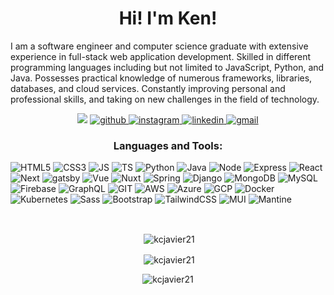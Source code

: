 <h1 align="center">Hi! I'm Ken!</h1>

<p>I am a software engineer and computer science graduate with extensive experience in full-stack web application development. Skilled in different programming languages including but not limited to JavaScript, Python, and Java. Possesses practical knowledge of numerous frameworks, libraries, databases, and cloud services. Constantly improving personal and professional skills, and taking on new challenges in the field of technology.</p>

<p align="center">
  <img src="https://komarev.com/ghpvc/?username=kcjavier21&color=blue&base=4324">
  <a href="https://github.com/scaredmeow">
    <img src="https://img.shields.io/github/followers/kcjavier21?label=Github&style=social" alt="github">
  </a>
  <a href="https://www.linkedin.com/in/kcjavier21/">
    <img src="https://img.shields.io/badge/- -%232c3e50?label=Instagram&style=social&logo=instagram" alt="instagram">
  </a>
  <a href="https://www.linkedin.com/in/kcjavier21/">
    <img src="https://img.shields.io/badge/- -%232c3e50?label=LinkedIn&style=social&logo=linkedin" alt="linkedin">
  </a>
  <a href="mailto:kcdjavier@gmail.com">
    <img src="https://img.shields.io/badge/- -%232c3e50?label=Email&style=social&logo=gmail" alt="gmail">
  </a>
</p>



<h3 align="center">Languages and Tools:</h3>
<p align="center"> 

![HTML5](https://img.shields.io/badge/-HTML5-%232c3e50?style=for-the-badge&logo=HTML5)
![CSS3](https://img.shields.io/badge/-CSS3-%232c3e50?style=for-the-badge&logo=CSS3)
![JS](https://img.shields.io/badge/-Javascript-%232c3e50?style=for-the-badge&logo=javascript)
![TS](https://img.shields.io/badge/-typescript-%232c3e50?style=for-the-badge&logo=typescript)
![Python](https://img.shields.io/badge/-Python-%232c3e50?style=for-the-badge&logo=python)
![Java](https://img.shields.io/badge/-Java-%232c3e50?style=for-the-badge&logo=java)
![Node](https://img.shields.io/badge/-node.js-%232c3e50?style=for-the-badge&logo=nodedotjs)
![Express](https://img.shields.io/badge/-express-%232c3e50?style=for-the-badge&logo=express)
![React](https://img.shields.io/badge/-react-%232c3e50?style=for-the-badge&logo=react)
![Next](https://img.shields.io/badge/-next.js-%232c3e50?style=for-the-badge&logo=nextdotjs)
![gatsby](https://img.shields.io/badge/-gatsby-%232c3e50?style=for-the-badge&logo=gatsby)
![Vue](https://img.shields.io/badge/-vue-%232c3e50?style=for-the-badge&logo=vuedotjs)
![Nuxt](https://img.shields.io/badge/-nuxt.js-%232c3e50?style=for-the-badge&logo=nuxtdotjs)
![Spring](https://img.shields.io/badge/-Spring-%232c3e50?style=for-the-badge&logo=Spring)
![Django](https://img.shields.io/badge/-django-%232c3e50?style=for-the-badge&logo=django)
![MongoDB](https://img.shields.io/badge/-mongodb-%232c3e50?style=for-the-badge&logo=mongodb)
![MySQL](https://img.shields.io/badge/-mySQL-%232c3e50?style=for-the-badge&logo=mysql)
![Firebase](https://img.shields.io/badge/-firebase-%232c3e50?style=for-the-badge&logo=firebase)
![GraphQL](https://img.shields.io/badge/-graphql-%232c3e50?style=for-the-badge&logo=graphql)
![GIT](https://img.shields.io/badge/-git-%232c3e50?style=for-the-badge&logo=git)
![AWS](https://img.shields.io/badge/-aws-%232c3e50?style=for-the-badge&logo=amazonaws)
![Azure](https://img.shields.io/badge/-azure-%232c3e50?style=for-the-badge&logo=microsoftazure)
![GCP](https://img.shields.io/badge/-GCP-%232c3e50?style=for-the-badge&logo=googlecloud)
![Docker](https://img.shields.io/badge/-docker-%232c3e50?style=for-the-badge&logo=docker)
![Kubernetes](https://img.shields.io/badge/-kubernetes-%232c3e50?style=for-the-badge&logo=kubernetes)
![Sass](https://img.shields.io/badge/-sass-%232c3e50?style=for-the-badge&logo=sass)
![Bootstrap](https://img.shields.io/badge/-Boostrap-%232c3e50?style=for-the-badge&logo=bootstrap)
![TailwindCSS](https://img.shields.io/badge/-Tailwind-%232c3e50?style=for-the-badge&logo=tailwindcss)
![MUI](https://img.shields.io/badge/-Material%20UI-%232c3e50?style=for-the-badge&logo=mui)
![Mantine](https://img.shields.io/badge/-Mantine-%232c3e50?style=for-the-badge&logo=mantine)


<div align="center">
<p>&nbsp;</p>
<p>&nbsp;<img align="center" src="https://github-readme-stats.vercel.app/api/top-langs?username=kcjavier21&show_icons=true&locale=en&layout=compact" alt="kcjavier21" /></p>

<p>&nbsp;<img align="center" src="https://github-readme-stats.vercel.app/api?username=kcjavier21&show_icons=true&locale=en" alt="kcjavier21" /></p>

<p><img align="center" src="https://github-readme-streak-stats.herokuapp.com/?user=kcjavier21&" alt="kcjavier21" /></p>
</div>
